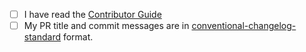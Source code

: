 <!-- If this is your first PR for nteract, please mark these boxes to confirm (otherwise you can exclude them) -->

- [ ] I have read the [Contributor Guide](https://github.com/nteract/nteract/blob/master/CONTRIBUTING.md)
- [ ] My PR title and commit messages are in [conventional-changelog-standard](https://github.com/nteract/nteract/blob/master/CONTRIBUTING.md#how-should-i-write-my-commit-messages-and-pr-titles) format.

<!-- Questions? Feel free to ping us on https://slack.nteract.in -->
